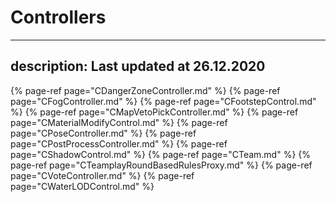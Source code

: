 # Controllers
---
description: Last updated at 26.12.2020
---


{% page-ref page="CDangerZoneController.md" %}
{% page-ref page="CFogController.md" %}
{% page-ref page="CFootstepControl.md" %}
{% page-ref page="CMapVetoPickController.md" %}
{% page-ref page="CMaterialModifyControl.md" %}
{% page-ref page="CPoseController.md" %}
{% page-ref page="CPostProcessController.md" %}
{% page-ref page="CShadowControl.md" %}
{% page-ref page="CTeam.md" %}
{% page-ref page="CTeamplayRoundBasedRulesProxy.md" %}
{% page-ref page="CVoteController.md" %}
{% page-ref page="CWaterLODControl.md" %}
